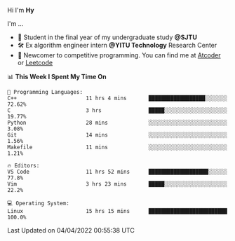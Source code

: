 Hi I'm **Hy**

I'm ...
- 📖 Student in the final year of my undergraduate study **@SJTU**
- 🛠️ Ex algorithm engineer intern **@YITU Technology** Research Center
- 🏅 Newcomer to competitive programming. You can find me at [Atcoder](https://atcoder.jp/users/Hy3) or [Leetcode](https://leetcode-cn.com/u/_hy3/)


<!--START_SECTION:waka-->
📊 **This Week I Spent My Time On** 

```text
💬 Programming Languages: 
C++                      11 hrs 4 mins       ██████████████████░░░░░░░   72.62% 
C                        3 hrs               █████░░░░░░░░░░░░░░░░░░░░   19.77% 
Python                   28 mins             ░░░░░░░░░░░░░░░░░░░░░░░░░   3.08% 
Git                      14 mins             ░░░░░░░░░░░░░░░░░░░░░░░░░   1.56% 
Makefile                 11 mins             ░░░░░░░░░░░░░░░░░░░░░░░░░   1.21%

🔥 Editors: 
VS Code                  11 hrs 52 mins      ███████████████████░░░░░░   77.8% 
Vim                      3 hrs 23 mins       █████░░░░░░░░░░░░░░░░░░░░   22.2%

💻 Operating System: 
Linux                    15 hrs 15 mins      █████████████████████████   100.0%

```


 Last Updated on 04/04/2022 00:55:38 UTC
<!--END_SECTION:waka-->

